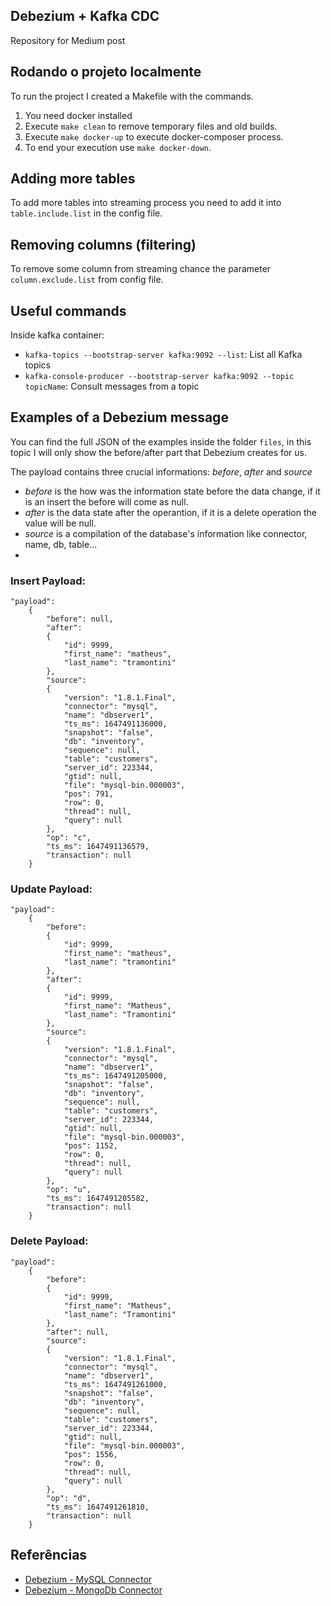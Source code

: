 ## Debezium + Kafka CDC
Repository for Medium post 

## Rodando o projeto localmente
To run the project I created a Makefile with the commands.

1. You need docker installed
2. Execute `make clean` to remove temporary files and old builds.
3. Execute `make docker-up` to execute docker-composer process.
4. To end your execution use `make docker-down`.

## Adding more tables
To add more tables into streaming process you need to add it into `table.include.list` in the config file.

## Removing columns (filtering)
To remove some column from streaming chance the parameter `column.exclude.list` from config file. 
## Useful commands
Inside kafka container:
- `kafka-topics --bootstrap-server kafka:9092 --list`: List all Kafka topics 
- `kafka-console-producer --bootstrap-server kafka:9092 --topic topicName`: Consult messages from a topic

## Examples of a Debezium message
You can find the full JSON of the examples inside the folder `files`, in this topic I will only show the before/after part that Debezium creates for us.

The payload contains three crucial informations: _before_, _after_ and _source_
- _before_ is the how was the information state before the data change, if it is an insert the before will come as null.
- _after_ is the data state after the operantion, if it is a delete operation the value will be null.
- _source_ is a compilation of the database's information like connector, name, db, table...
- 
### Insert Payload:
```
"payload":
    {
        "before": null,
        "after":
        {
            "id": 9999,
            "first_name": "matheus",
            "last_name": "tramontini"
        },
        "source":
        {
            "version": "1.8.1.Final",
            "connector": "mysql",
            "name": "dbserver1",
            "ts_ms": 1647491136000,
            "snapshot": "false",
            "db": "inventory",
            "sequence": null,
            "table": "customers",
            "server_id": 223344,
            "gtid": null,
            "file": "mysql-bin.000003",
            "pos": 791,
            "row": 0,
            "thread": null,
            "query": null
        },
        "op": "c",
        "ts_ms": 1647491136579,
        "transaction": null
    }
```

### Update Payload:
```
"payload":
    {
        "before":
        {
            "id": 9999,
            "first_name": "matheus",
            "last_name": "tramontini"
        },
        "after":
        {
            "id": 9999,
            "first_name": "Matheus",
            "last_name": "Tramontini"
        },
        "source":
        {
            "version": "1.8.1.Final",
            "connector": "mysql",
            "name": "dbserver1",
            "ts_ms": 1647491205000,
            "snapshot": "false",
            "db": "inventory",
            "sequence": null,
            "table": "customers",
            "server_id": 223344,
            "gtid": null,
            "file": "mysql-bin.000003",
            "pos": 1152,
            "row": 0,
            "thread": null,
            "query": null
        },
        "op": "u",
        "ts_ms": 1647491205582,
        "transaction": null
    }
```

### Delete Payload:
```
"payload":
    {
        "before":
        {
            "id": 9999,
            "first_name": "Matheus",
            "last_name": "Tramontini"
        },
        "after": null,
        "source":
        {
            "version": "1.8.1.Final",
            "connector": "mysql",
            "name": "dbserver1",
            "ts_ms": 1647491261000,
            "snapshot": "false",
            "db": "inventory",
            "sequence": null,
            "table": "customers",
            "server_id": 223344,
            "gtid": null,
            "file": "mysql-bin.000003",
            "pos": 1556,
            "row": 0,
            "thread": null,
            "query": null
        },
        "op": "d",
        "ts_ms": 1647491261810,
        "transaction": null
    }
```


## Referências
- [Debezium - MySQL Connector](https://debezium.io/documentation/reference/1.6/connectors/mysql.html)
- [Debezium - MongoDb Connector](https://debezium.io/documentation/reference/1.6/connectors/mongodb.html)
